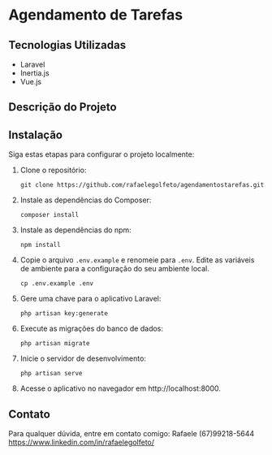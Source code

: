 # Agendamento de Tarefas


## Tecnologias Utilizadas

- Laravel
- Inertia.js
- Vue.js

## Descrição do Projeto


## Instalação

Siga estas etapas para configurar o projeto localmente:

1. Clone o repositório:

    `git clone https://github.com/rafaelegolfeto/agendamentostarefas.git `

2. Instale as dependências do Composer:

    `composer install`

3. Instale as dependências do npm:

    `npm install`

4. Copie o arquivo `.env.example` e renomeie para `.env`. Edite as variáveis de ambiente para a configuração do seu ambiente local.

    `cp .env.example .env`

5. Gere uma chave para o aplicativo Laravel:

    `php artisan key:generate`

6. Execute as migrações do banco de dados:

    `php artisan migrate`

7. Inicie o servidor de desenvolvimento:

    `php artisan serve`


8. Acesse o aplicativo no navegador em http://localhost:8000.



## Contato

Para qualquer dúvida, entre em contato comigo:
Rafaele
(67)99218-5644
https://www.linkedin.com/in/rafaelegolfeto/

